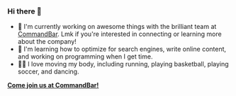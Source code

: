 ### Hi there 👋

- 🔭 I'm currently working on awesome things with the brilliant team at [CommandBar](www.commandbar.com). Lmk if you're interested in connecting or learning more about the company!
- 🌱 I'm learning how to optimize for search engines, write online content, and working on programming when I get time.
- 🏃‍♂️ I love moving my body, including running, playing basketball, playing soccer, and dancing.

**[Come join us at CommandBar!](https://www.commandbar.com/careers)**

<!--
**lchoward/lchoward** is a ✨ _special_ ✨ repository because its `README.md` (this file) appears on your GitHub profile.

Here are some ideas to get you started:

- 🔭 I’m currently working on ...
- 🌱 I’m currently learning ...
- 👯 I’m looking to collaborate on ...
- 🤔 I’m looking for help with ...
- 💬 Ask me about ...
- 📫 How to reach me: ...
- 😄 Pronouns: ...
- ⚡ Fun fact: ...
-->
